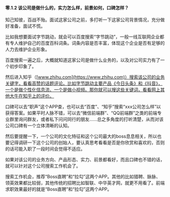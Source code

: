 #### 零.1.2 该公司是做什么的，实力怎么样，前景如何，口碑怎样？

知己知彼，百战不殆。面试这家公司之前，多打听一下这家公司背景情况，充分做好准备，面试不慌。

比如我想要面试字节跳动，就会可以百度搜索“字节跳动”，一般一线互联网企业都有专人维护自己的百度百科词条。词条内容是否丰富，体现这个企业是否有足够的人力去维护企业形象。

百度搜索一遍之后，大概就知道这家公司是做什么业务的，以及对公司实力有了一个初步印象了。

然后进入知乎（[www.zhihu.com](https://www.zhihu.com)）搜索该公司的业务关键字，看看高赞的话题评论。比如字节跳动主要产品《今日头条》和《抖音》，一个是做个性化信息流、一个是做小视频。那你就可以搜这些关键词，看看网上其他大牛在知乎上的评价。

口碑可以去“职声”这个APP查，也可以去“百度”、“知乎”搜索“xxx公司怎么样”以获得答案。如果平时人脉不错，可以去“微信前端群”、“QQ前端群”之类的前端专业群里询问群友，或者私下问问同行的朋友……总之多角度的打听清楚，从而对该公司口碑有一个立体清晰的认知。

然后要提醒一下，一个公司的文化特征和这个公司最大的boss息息相关，所以也要记得调研一下这个公司的创始人，要认真思考看看是否是你欣赏和喜欢的，否则的话可能入职了一段时间会觉得不适应。

如果对该公司的业务方向、产品形态、实力、前景都看好，而且口碑也不错的话，就可以针对这个公司搜索工作机会了。

搜索工作机会，推荐“Boss直聘”和“拉勾”这两个APP。其他的比如猎聘、脉脉、领英效果都比较弱，其他传统的招聘比如智联、中华英才网，就更不用看了。前端求职效果最好的就是“Boss直聘”和“拉勾”这两个APP。